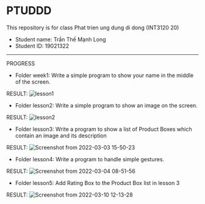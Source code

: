 # PTUDDD
This repository is for class Phat trien ung dung di dong (INT3120 20)
- Student name: Trần Thế Mạnh Long
- Student ID: 19021322

---------------------------------------------------------------------------------------------------------------------------------------------------------------

PROGRESS
- Folder week1: Write a simple program to show your name in the middle of the screen.

RESULT:
![lesson1](https://user-images.githubusercontent.com/63195127/156123632-9be43c21-3432-4fb7-9cbd-2bc46b95db0a.png)

- Folder lesson2: Write a simple program to show an image on the screen.

RESULT:
![lesson2](https://user-images.githubusercontent.com/63195127/156124014-b070f140-1de1-41f3-9c21-dfdf7af35249.png)

- Folder lesson3: Write a program to show a list of Product Boxes which contain an image and its description

RESULT:
![Screenshot from 2022-03-03 15-50-23](https://user-images.githubusercontent.com/63195127/156531098-a93e6a6a-801e-4417-8650-16fbe0ad9a82.png)

- Folder lesson4: Write a program to handle simple gestures.

RESULT:
![Screenshot from 2022-03-04 08-51-56](https://user-images.githubusercontent.com/63195127/156684797-b04a282f-5a95-4841-832d-faa597847ee3.png)

- Folder lesson5: Add Rating Box to the Product Box list in lesson 3

RESULT:
![Screenshot from 2022-03-10 12-13-28](https://user-images.githubusercontent.com/63195127/157594556-8e078729-dd4d-4c30-804f-4f35b33f7ac4.png)
